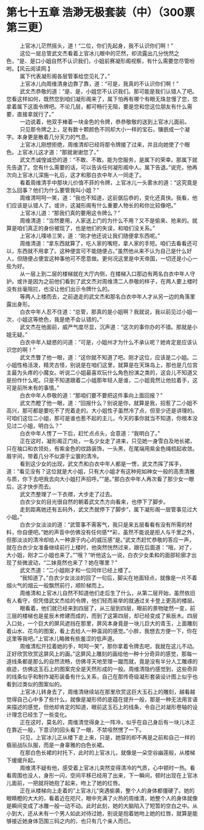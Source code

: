 <h1>第七十五章 浩渺无极套装（中）（300票第三更）</h1>
<div id="content">&nbsp&nbsp&nbsp&nbsp&nbsp&nbsp&nbsp&nbsp
 上官冰儿茫然摇头，道！“二位，你们先起身，我不认识你们啊！”
 <br/>&nbsp&nbsp&nbsp&nbsp&nbsp&nbsp&nbsp&nbsp
 这位一层总管武文杰看着上官冰儿眼中的茫然，却流露出几分恍然之色，“是、是口小姐自然不认识我们，小姐前赛凝形阁视察，有什么需要您尽管吩咐。【风云阅读网.】
 <br/>&nbsp&nbsp&nbsp&nbsp&nbsp&nbsp&nbsp&nbsp
 属下代表凝形阁各层管事给您见礼了。”
 <br/>&nbsp&nbsp&nbsp&nbsp&nbsp&nbsp&nbsp&nbsp
 上官冰儿向周维清身边靠了靠，道：“可是，我真的不认识你们啊！”
 <br/>&nbsp&nbsp&nbsp&nbsp&nbsp&nbsp&nbsp&nbsp
 武文杰恭敬的道：“是、是，小姐您不认识我们。那可能是我们认错人了吧。您看这样如何，既然您到咱们凝形阁来了，属下怕再有哪个有眼无珠怠慢了您，您拿着属下这面令牌吧。不论几层，都可畅行无阻，要是您和您这位朋友有什么需要，直接拿就行了。”
 <br/>&nbsp&nbsp&nbsp&nbsp&nbsp&nbsp&nbsp&nbsp
 一边说着，他双手棒着一块金色的令牌，恭恭敬敬的送到上官冰儿面前。
 <br/>&nbsp&nbsp&nbsp&nbsp&nbsp&nbsp&nbsp&nbsp
 只见那令牌之上，足有数十颗颜色不同却大小一样的宝石，镶嵌成一个凝字。本身更是散着几分天力的气息。
 <br/>&nbsp&nbsp&nbsp&nbsp&nbsp&nbsp&nbsp&nbsp
 上官冰儿刚想拒绝，周维清却已经将那令牌接了过来，并且向她使了个眼色。上官冰儿这才道：“那就谢谢您了。”
 <br/>&nbsp&nbsp&nbsp&nbsp&nbsp&nbsp&nbsp&nbsp
 武文杰诚惶诚恐的道：“不敢、不敢。能为您服务，是属下的荣幸。那属下就先告退了。您有什么需要的话，可以告诉任何凝形阁中人。属下告退。”说完，他再次向上官冰儿深施一礼后，这才和那白衣中年人一同走了。
 <br/>&nbsp&nbsp&nbsp&nbsp&nbsp&nbsp&nbsp&nbsp
 看着周维清手中那块儿价值不菲的令牌，上官冰儿一头雾水的道：“这究竟是怎么回事？他们为什么要管我叫小姐？”
 <br/>&nbsp&nbsp&nbsp&nbsp&nbsp&nbsp&nbsp&nbsp
 周维清呵呵一笑，道：“我也不知道，这前倨后恭的，变化还真快。我看，他们应该是认错人了。或许，这凝形阁有什么重要人物长的和你比较像吧。”
 <br/>&nbsp&nbsp&nbsp&nbsp&nbsp&nbsp&nbsp&nbsp
 上官冰儿道：“那我们真的要用这令牌么？”
 <br/>&nbsp&nbsp&nbsp&nbsp&nbsp&nbsp&nbsp&nbsp
 周维清道：“当然要用，人家送上门的为什么不用？又不是偷来、抢来的。就算是咱们真正的身份被现了，也是他们的失误，和咱们没关系。”
 <br/>&nbsp&nbsp&nbsp&nbsp&nbsp&nbsp&nbsp&nbsp
 上官冰儿噗哧三笑，道：“刚才他还说让我们随便拿东西呢。”
 <br/>&nbsp&nbsp&nbsp&nbsp&nbsp&nbsp&nbsp&nbsp
 周维清道：“拿东西就算了，吃人家的嘴短，拿人家的手短。咱们去看看还可以，东西就不用拿了。这种便宜可不能随便占。”虽然他从来不认为自己是什么好人，但随便占便宜这种事他可不愿意做。更何况这里是中天帝国，一切还是小心一些为好。
 <br/>&nbsp&nbsp&nbsp&nbsp&nbsp&nbsp&nbsp&nbsp
 从一层上到二层的楼梯就在大厅内侧，在楼梯入口那边有两名白衣中年人守护。或许是因为之前他们看到了武文杰对周维清二人恭敬的样子，在两人要上楼时没有丝毫阻拦，也没让他们出示令牌什么的。
 <br/>&nbsp&nbsp&nbsp&nbsp&nbsp&nbsp&nbsp&nbsp
 等两人上楼而去，之前退走的武文杰和那名白衣中年人才从另一边的角落里露出身形。
 <br/>&nbsp&nbsp&nbsp&nbsp&nbsp&nbsp&nbsp&nbsp
 白衣中年人忍不住道：“总管，那真的是小姐啊？我就说，我以前见过小姐一次，小姐这等绝色，我是绝不会认错的。”
 <br/>&nbsp&nbsp&nbsp&nbsp&nbsp&nbsp&nbsp&nbsp
 武文杰在他面前，威严气度尽显，沉声道：“这次的事你办的不错。那就是小姐无疑。”
 <br/>&nbsp&nbsp&nbsp&nbsp&nbsp&nbsp&nbsp&nbsp
 白衣中年人疑惑的问道：“可是，小姐州才为什么不承认呢？她肯定是应该认识您的啊！”
 <br/>&nbsp&nbsp&nbsp&nbsp&nbsp&nbsp&nbsp&nbsp
 武文杰瞥了他一眼，道：“这你就不知道了吧。刚才这位，应该是二小姐。二小姐性格活泼，精灵古怪，别说是在咱们这里，就算是在天珠岛上，那也是几位宫主最为头疼的小魔女。听说二小姐最喜欢玩什么角色扮演之类的，这会儿不知道又是扮作什么呢。只是不知道跟着二小姐那年轻人是谁，二小姐竟然让他拉着手，这可是前所未有的事情。”
 <br/>&nbsp&nbsp&nbsp&nbsp&nbsp&nbsp&nbsp&nbsp
 白衣中年人恭敬的道：“那咱们要不要把这件事向上面回报？”
 <br/>&nbsp&nbsp&nbsp&nbsp&nbsp&nbsp&nbsp&nbsp
 武文杰瞪了他一眼，道：“回报什么？别说是你，就算是我，招惹了二小姐不高兴，那可都是要吃不了兜着走的。大小姐性子虽然冷了点，但至少还是讲理的。可咱们这位二小姐，那可是谁也惹不起的主儿，今天的事你就当不知道，你根本没见过二小姐，明白么？”
 <br/>&nbsp&nbsp&nbsp&nbsp&nbsp&nbsp&nbsp&nbsp
 白衣中年人愣了一下后，赶忙点点头，会意道：“我明白了。”
 <br/>&nbsp&nbsp&nbsp&nbsp&nbsp&nbsp&nbsp&nbsp
 正在这时，凝形阁正门处，一名少女走了进来，只见她一身雪白及地长裙，只在袖口和衣领处，有紫金色的纹路装饰，一头黑，在尾端用紫金色绳梳起收敛。眉宇间，带着几分不似源于尘寰的清冷。
 <br/>&nbsp&nbsp&nbsp&nbsp&nbsp&nbsp&nbsp&nbsp
 看到这少女的出现，武文杰和白衣中年人都是一愣，武文杰挥了挥手，道：“看见没有？这位就是大小姐，只有大小姐才有这种宛如神女一般的高贵清雅与质，你下去吧我去向大小姐打声招呼。””是。”那白衣中年人再次看了那少女一眼后，这才快步而去。
 <br/>&nbsp&nbsp&nbsp&nbsp&nbsp&nbsp&nbsp&nbsp
 武文杰整理了一下衣襟，大步走了过去。
 <br/>&nbsp&nbsp&nbsp&nbsp&nbsp&nbsp&nbsp&nbsp
 白衣少女的目光很自然的朝着武文杰方向看来，也停下了脚步。
 <br/>&nbsp&nbsp&nbsp&nbsp&nbsp&nbsp&nbsp&nbsp
 走到距离她还有五码外，武文杰就停下了脚步“，属下凝形阁一层管事见过大小姐。”
 <br/>&nbsp&nbsp&nbsp&nbsp&nbsp&nbsp&nbsp&nbsp
 白衣少女淡淡的道：“武管事不需客气，我只是来五层看看有没有所需的材料，你自便吧。”她的声音中仿佛没有任何感**彩，虽然不能说是拒人与千里之外，但那淡淡的清冷却给人一种源于内心的威压感”是。”武文杰赶忙恭敬的答应一声，就在白衣少女准备继续前行上楼时，他突然恍然过来，跟在后面道：“哦，对了，大小姐，刚才二小姐也来了。””哦？“听他这么一说，白衣少女柔和的面部轮廓才出现了些微波动，“二妹竟然也来了？她在哪里？”
 <br/>&nbsp&nbsp&nbsp&nbsp&nbsp&nbsp&nbsp&nbsp
 武文杰道：“二小姐刚才和一位同伴已经上楼了。
 <br/>&nbsp&nbsp&nbsp&nbsp&nbsp&nbsp&nbsp&nbsp
 “我知道了。”白衣少女淡淡的回了一句后，脚尖在地面轻点，就像是一片不着烟火气的烟云一般飘然前行，顺阶梯而上。
 <br/>&nbsp&nbsp&nbsp&nbsp&nbsp&nbsp&nbsp&nbsp
 周维清和上官冰儿自然不知道他们走后生了什么，从第二层开始，虽然依旧有人看守，但凭借武文杰给的令牌，他们轻而易举的就通过关卡登上更高的楼层。
 <br/>&nbsp&nbsp&nbsp&nbsp&nbsp&nbsp&nbsp&nbsp
 眼看着，他们就已经来到四层了，从三层到四层，眼前的景物陡然一变，前三层的楼梯也是星辰木修建而成的，而到了这第四层，却已经变成了紫辰木。四层入口处，一个巨大的屏风遮挡在那里，屏风本身竟是一块儿巨大的青玉，上面雕刻着山水、花鸟的图案，看上去给人一种温润的感觉。”小胖，我想去方便一下，你在这里等我吧。”上官冰儿略微有些羞涩的低声道。
 <br/>&nbsp&nbsp&nbsp&nbsp&nbsp&nbsp&nbsp&nbsp
 周维清松开拉着她的手，呵呵一笑”，那你拿着令牌去吧，我就在这儿不动。正好欣赏欣赏这屏风上的画。”这屏风上雕刻的画给他一种十分奇异的感觉，那每一道线条都是那么的自然流畅，仿佛寻天地至理一蹴而就，竟是没有半分人工雕琢的痕迹，仿佛这玉石上的图案完全是天然形成的一般。周维清隐约感觉到，这些奇异的线条似乎和制作凝形装备有什么关系，自己在那传奇级凝形套装设计图上似乎也看到过类似的图案似的。
 <br/>&nbsp&nbsp&nbsp&nbsp&nbsp&nbsp&nbsp&nbsp
 上官冰儿转身去了，周维清继续站在那里欣赏这巨大玉石上的雕刻，越看越觉得自己心中多了些什么，就像是凝形师的底蕴在提升一般，那是一种无法用言语来描述的感觉，但他却肯定的知道，眼前这玉石上的线条，令自己对凝形卷轴的设计理念已经生了一些变化。
 <br/>&nbsp&nbsp&nbsp&nbsp&nbsp&nbsp&nbsp&nbsp
 正在这时，莫名的，周维清觉得身上一阵冷，似乎在自己身后有一块儿冰正在靠近一般，下意识的回头看了一眼，不禁哑然愣了一下。
 <br/>&nbsp&nbsp&nbsp&nbsp&nbsp&nbsp&nbsp&nbsp
 只见，上官冰儿正从楼下走上来，只是，她穿的却不再是之前和自己一样的翡丽战队队服，而是一身辜雅的白色长裙。
 <br/>&nbsp&nbsp&nbsp&nbsp&nbsp&nbsp&nbsp&nbsp
 在那白色长裙的衬托下，此时的上官冰儿，就像是一朵空谷幽莲般，从楼梯下缓缓升起。
 <br/>&nbsp&nbsp&nbsp&nbsp&nbsp&nbsp&nbsp&nbsp
 周维清不疑有他，感受着上官冰儿突然变得清冷的气质，心中顿时一热。看看周围也没人，身形一闪，空间平移已经用了出来，下一瞬间，顿时出现在上官冰儿面前，一把就将她抱了起来，吻上了她的红唇。
 <br/>&nbsp&nbsp&nbsp&nbsp&nbsp&nbsp&nbsp&nbsp
 正在从楼梯向上走着的”上官冰儿“突遇偷袭，整个人的身体都僵硬了。她的眼睛瞪的大大的，看着近在咫尺，眼中充满了火热的周维清，她整个人的身体就像是瞬间变成了冰雕一般一动不动。此时此刻，她的大脑陷入了短暂的空白之中。从小到大，还从未有一个男人如此对待过她，别说是抱着她吻上她的红唇，就算是能够接近她身体范围三码之内的，也只有几个亲人而已。
 <br/>&nbsp&nbsp&nbsp&nbsp&nbsp&nbsp&nbsp&nbsp
 <br/>&nbsp&nbsp&nbsp&nbsp&nbsp&nbsp&nbsp&nbsp
</div>
